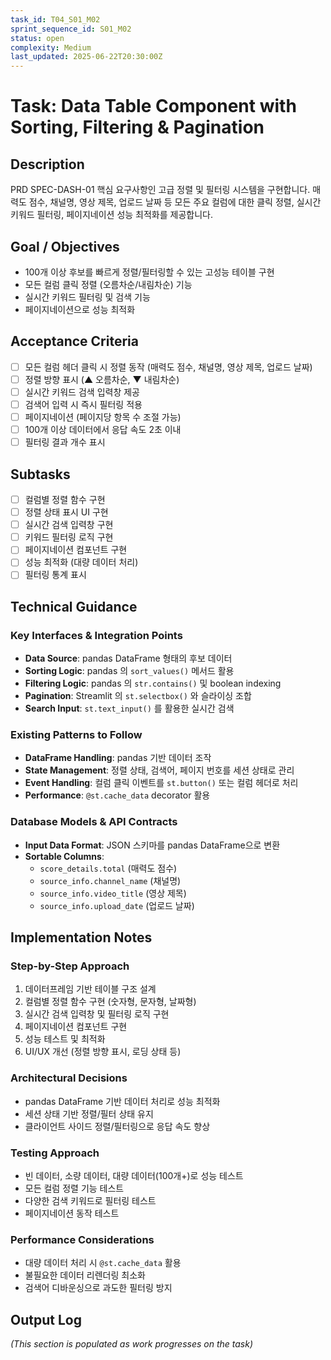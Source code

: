 ```yaml
---
task_id: T04_S01_M02
sprint_sequence_id: S01_M02
status: open
complexity: Medium
last_updated: 2025-06-22T20:30:00Z
---
```


# Task: Data Table Component with Sorting, Filtering & Pagination

## Description
PRD SPEC-DASH-01 핵심 요구사항인 고급 정렬 및 필터링 시스템을 구현합니다. 매력도 점수, 채널명, 영상 제목, 업로드 날짜 등 모든 주요 컬럼에 대한 클릭 정렬, 실시간 키워드 필터링, 페이지네이션 성능 최적화를 제공합니다.

## Goal / Objectives
- 100개 이상 후보를 빠르게 정렬/필터링할 수 있는 고성능 테이블 구현
- 모든 컬럼 클릭 정렬 (오름차순/내림차순) 기능
- 실시간 키워드 필터링 및 검색 기능
- 페이지네이션으로 성능 최적화

## Acceptance Criteria
- [ ] 모든 컬럼 헤더 클릭 시 정렬 동작 (매력도 점수, 채널명, 영상 제목, 업로드 날짜)
- [ ] 정렬 방향 표시 (▲ 오름차순, ▼ 내림차순)
- [ ] 실시간 키워드 검색 입력창 제공
- [ ] 검색어 입력 시 즉시 필터링 적용
- [ ] 페이지네이션 (페이지당 항목 수 조절 가능)
- [ ] 100개 이상 데이터에서 응답 속도 2초 이내
- [ ] 필터링 결과 개수 표시

## Subtasks
- [ ] 컬럼별 정렬 함수 구현
- [ ] 정렬 상태 표시 UI 구현
- [ ] 실시간 검색 입력창 구현
- [ ] 키워드 필터링 로직 구현
- [ ] 페이지네이션 컴포넌트 구현
- [ ] 성능 최적화 (대량 데이터 처리)
- [ ] 필터링 통계 표시

## Technical Guidance

### Key Interfaces & Integration Points
- **Data Source**: pandas DataFrame 형태의 후보 데이터
- **Sorting Logic**: pandas 의 `sort_values()` 메서드 활용
- **Filtering Logic**: pandas 의 `str.contains()` 및 boolean indexing
- **Pagination**: Streamlit 의 `st.selectbox()` 와 슬라이싱 조합
- **Search Input**: `st.text_input()` 를 활용한 실시간 검색

### Existing Patterns to Follow
- **DataFrame Handling**: pandas 기반 데이터 조작
- **State Management**: 정렬 상태, 검색어, 페이지 번호를 세션 상태로 관리
- **Event Handling**: 컬럼 클릭 이벤트를 `st.button()` 또는 컬럼 헤더로 처리
- **Performance**: `@st.cache_data` decorator 활용

### Database Models & API Contracts
- **Input Data Format**: JSON 스키마를 pandas DataFrame으로 변환
- **Sortable Columns**: 
  - `score_details.total` (매력도 점수)
  - `source_info.channel_name` (채널명)
  - `source_info.video_title` (영상 제목)
  - `source_info.upload_date` (업로드 날짜)

## Implementation Notes

### Step-by-Step Approach
1. 데이터프레임 기반 테이블 구조 설계
2. 컬럼별 정렬 함수 구현 (숫자형, 문자형, 날짜형)
3. 실시간 검색 입력창 및 필터링 로직 구현
4. 페이지네이션 컴포넌트 구현
5. 성능 테스트 및 최적화
6. UI/UX 개선 (정렬 방향 표시, 로딩 상태 등)

### Architectural Decisions
- pandas DataFrame 기반 데이터 처리로 성능 최적화
- 세션 상태 기반 정렬/필터 상태 유지
- 클라이언트 사이드 정렬/필터링으로 응답 속도 향상

### Testing Approach
- 빈 데이터, 소량 데이터, 대량 데이터(100개+)로 성능 테스트
- 모든 컬럼 정렬 기능 테스트
- 다양한 검색 키워드로 필터링 테스트
- 페이지네이션 동작 테스트

### Performance Considerations
- 대량 데이터 처리 시 `@st.cache_data` 활용
- 불필요한 데이터 리렌더링 최소화
- 검색어 디바운싱으로 과도한 필터링 방지

## Output Log
*(This section is populated as work progresses on the task)*